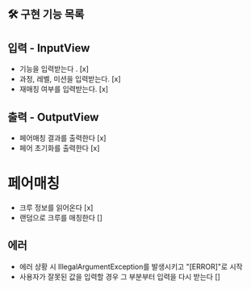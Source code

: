 ## 🛠 구현 기능 목록

## 입력 - InputView
- 기능을 입력받는다 . [x]
- 과정, 레벨, 미션을 입력받는다. [x]
- 재매칭 여부를 입력받는다. [x]

## 출력 - OutputView
- 페어매칭 결과를 출력한다 [x]
- 페어 초기화를 출력한다 [x]

# 페어매칭
- 크루 정보를 읽어온다 [x]
- 랜덤으로 크루를 매칭한다 []

## 에러
- 에러 상황 시 IllegalArgumentException를 발생시키고 "[ERROR]"로 시작
- 사용자가 잘못된 값을 입력할 경우 그 부분부터 입력을 다시 받는다 []